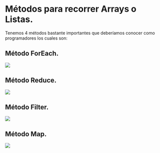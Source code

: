 # Métodos para recorrer Arrays o Listas.
Tenemos 4 métodos bastante importantes que deberíamos conocer como programadores los cuales son:
 ## Método ForEach.
 
[![](http://img.youtube.com/vi/bmrTkz1pR0I/0.jpg)](https://www.youtube.com/watch?v=bmrTkz1pR0I "")

## Método Reduce.

[![](http://img.youtube.com/vi/aRWlRmlgN3I/0.jpg)](https://www.youtube.com/watch?v=aRWlRmlgN3I "")

## Método Filter.

[![](http://img.youtube.com/vi/4kRLrYYyzH0/0.jpg)](https://www.youtube.com/watch?v=4kRLrYYyzH0 "")

## Método Map.

[![](http://img.youtube.com/vi/e78t3QjVO-E/0.jpg)](https://www.youtube.com/watch?v=e78t3QjVO-E "")




